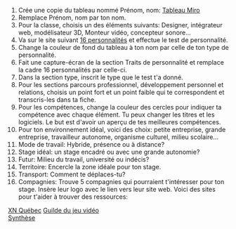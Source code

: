 1. Crée une copie du tableau nommé Prénom, nom: [Tableau Miro](https://miro.com/app/board/uXjVJT9Z-iE=/?share_link_id=655830101183)
2. Remplace Prénom, nom par ton nom.
3. Pour la classe, choisis un des éléments suivants: Designer, intégrateur web, modélisateur 3D, Monteur vidéo, concepteur sonore...
4. Va sur le site suivant [16 personnalités](https://www.16personalities.com/fr/test-de-personnalite) et effectue le test de personnalité.
5. Change la couleur de fond du tableau à ton nom par celle de ton type de personnalité.
6. Fait une capture-écran de la section Traits de personnalité et remplace la cadre 16 personnalités par celle-ci.
7. Dans la section type, inscrit le type que le test t'a donné.
8. Pour les sections parcours professionnel, développement personnel et relations, choisis un point fort et un point faible qui te correspondent et transcris-les dans ta fiche.
9. Pour les compétences, change la couleur des cercles pour indiquer ta compétence avec chaque élément. Tu peux changer les titres et les logiciels. Le but est d'avoir un aperçu de tes meilleures compétences.
10. Pour ton environnement idéal, voici des choix: petite entreprise, grande entreprise, travailleur autonome, organisme culturel, milieu scolaire...
11. Mode de travail: Hybride, présence ou à distance?
12. Stage idéal: un stage encadré ou avec une grande autonomie?
13. Futur: Milieu du travail, université ou indécis?
14. Territoire: Encercle la zone idéale pour ton stage.
15. Transport: Comment te déplaces-tu?
16. Compagnies: Trouve 5 compagnies qui pourraient t'intéresser pour ton stage. Insère leur logo avec le lien vers leur site web. Voici des sites pour t'aider à trouver des ressources:    

[XN Québec](https://www.xnquebec.co/repertoire-des-membres/)
[Guilde du jeu vidéo](https://www.laguilde.quebec/fr/membres/)    
[Synthèse](https://polesynthese.com/repertoire/studio-creatif)
